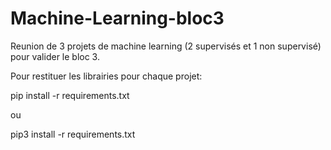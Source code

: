 # Machine-Learning-bloc3

Reunion de 3 projets de machine learning (2 supervisés et 1 non supervisé) pour valider le bloc 3.


Pour restituer les librairies pour chaque projet:

pip install -r requirements.txt

ou

pip3 install -r requirements.txt
